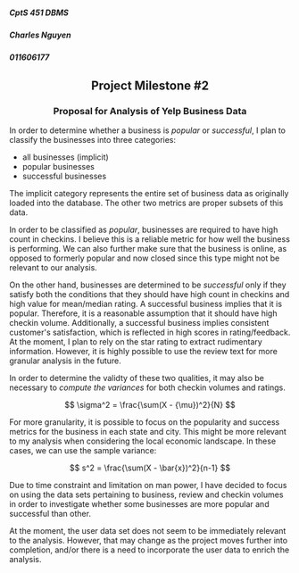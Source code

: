 ##### CptS 451 DBMS
##### Charles Nguyen
##### 011606177

<div style="text-align:center">
	<h2>Project Milestone #2</h2>
	<h3>Proposal for Analysis of Yelp Business Data</h3>
</div>


In order to determine whether a business is *popular* or *successful*, I plan to classify the businesses into three categories:

- all businesses (implicit)
- popular businesses
- successful businesses

The implicit category represents the entire set of business data as originally loaded into the database. The other two metrics are proper subsets of this data.

In order to be classified as *popular*, businesses are required to have high count in checkins. I believe this is a reliable metric for how well the business is performing. We can also further make sure that the business is online, as opposed to formerly popular and now closed since this type might not be relevant to our analysis.

On the other hand, businesses are determined to be *successful* only if they satisfy both the conditions that they should have high count in checkins and high value for mean/median rating. A successful business implies that it is popular. Therefore, it is a reasonable assumption that it should have high checkin volume. Additionally, a successful business implies consistent customer's satisfaction, which is reflected in high scores in rating/feedback. At the moment, I plan to rely on the star rating to extract rudimentary information. However, it is highly possible to use the review text for more granular analysis in the future.

In order to determine the validty of these two qualities, it may also be necessary to *compute the variances* for both checkin volumes and ratings.

$$
\sigma^2 = \frac{\sum(X - {\mu})^2}{N}
$$

For more granularity, it is possible to focus on the popularity and success metrics for the business in each state and city. This might be more relevant to my analysis when considering the local economic landscape. In these cases, we can use the sample variance:

$$
s^2 = \frac{\sum(X - \bar{x})^2}{n-1}
$$

Due to time constraint and limitation on man power, I have decided to focus on using the data sets pertaining to business, review and checkin volumes in order to investigate whether some businesses are more popular and successful than other.

At the moment, the user data set does not seem to be immediately relevant to the analysis. However, that may change as the project moves further into completion, and/or there is a need to incorporate the user data to enrich the analysis.